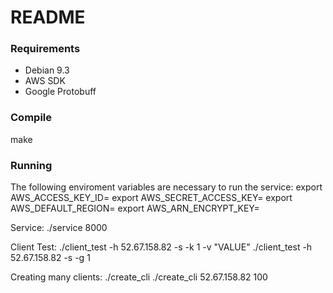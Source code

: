 # README #

### Requirements ###
  - Debian 9.3
  - AWS SDK
  - Google Protobuff

### Compile ###
  make

### Running ###
The following enviroment variables are necessary to run the service:
    export AWS_ACCESS_KEY_ID=
    export AWS_SECRET_ACCESS_KEY=
    export AWS_DEFAULT_REGION=
    export AWS_ARN_ENCRYPT_KEY=<ARN KMS ENCRYPT KEY>

  Service:
    ./service 8000

  Client Test:
    ./client_test -h 52.67.158.82 -s -k 1 -v "VALUE"
    ./client_test -h 52.67.158.82 -s -g 1 

  Creating many clients:
    ./create_cli <IP AWS> <number of clients>
    ./create_cli 52.67.158.82 100
